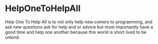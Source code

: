 # HelpOneToHelpAll
Help One To Help All is to not only help new comers to programming, and ask new questions ask for help and or advice but most importantly have a good time and help one another because this world is short lived to be unkind.
